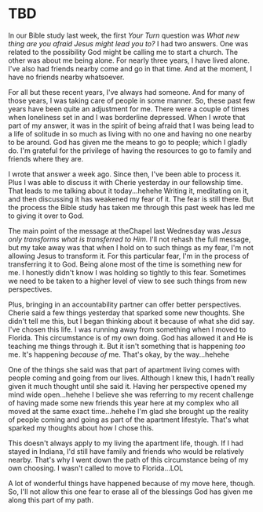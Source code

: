 # TBD

In our Bible study last week, the first *Your Turn* question was *What new thing are you afraid Jesus might lead you to?* I had two answers. One was related to the possibility God might be calling me to start a church. The other was about me being alone. For nearly three years, I have lived alone. I've also had friends nearby come and go in that time. And at the moment, I have no friends nearby whatsoever.

For all but these recent years, I've always had someone. And for many of those years, I was taking care of people in some manner. So, these past few years have been quite an adjustment for me. There were a couple of times when loneliness set in and I was borderline depressed. When I wrote that part of my answer, it was in the spirit of being afraid that I was being lead to a life of solitude in so much as living with no one and having no one nearby to be around. God has given me the means to go to people; which I gladly do. I'm grateful for the privilege of having the resources to go to family and friends where they are.

I wrote that answer a week ago. Since then, I've been able to process it. Plus I was able to discuss it with Cherie yesterday in our fellowship time. That leads to me talking about it today...hehehe Writing it, meditating on it, and then discussing it has weakened my fear of it. The fear is still there. But the process the Bible study has taken me through this past week has led me to giving it over to God.

The main point of the message at theChapel last Wednesday was *Jesus only transforms what is transferred to Him.* I'll not rehash the full message, but my take away was that when I hold on to such things as my fear, I'm not allowing Jesus to transform it. For this particular fear, I'm in the process of transferring it to God. Being alone most of the time is something new for me. I honestly didn't know I was holding so tightly to this fear. Sometimes we need to be taken to a higher level of view to see such things from new perspectives.

Plus, bringing in an accountability partner can offer better perspectives. Cherie said a few things yesterday that sparked some new thoughts. She didn't tell me this, but I began thinking about it because of what she did say. I've chosen this life. I was running away from something when I moved to Florida. This circumstance is of my own doing. God has allowed it and He is teaching me things through it. But it isn't something that is happening *too* me. It's happening *because of* me. That's okay, by the way...hehehe

One of the things she said was that part of apartment living comes with people coming and going from our lives. Although I knew this, I hadn't really given it much thought until she said it. Having her perspective opened my mind wide open...hehehe I believe she was referring to my recent challenge of having made some new friends this year here at my complex who all moved at the same exact time...hehehe I'm glad she brought up the reality of people coming and going as part of the apartment lifestyle. That's what sparked my thoughts about how I chose this.

This doesn't always apply to my living the apartment life, though. If I had stayed in Indiana, I'd still have family and friends who would be relatively nearby. That's why I went down the path of this circumstance being of my own choosing. I wasn't called to move to Florida...LOL

A lot of wonderful things have happened because of my move here, though. So, I'll not allow this one fear to erase all of the blessings God has given me along this part of my path.